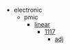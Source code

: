 * electronic
  * pmic
    * [linear](electronic/pmic/linear)
      * [1117](electronic/pmic/linear/1117)
        * [adj](adj)
